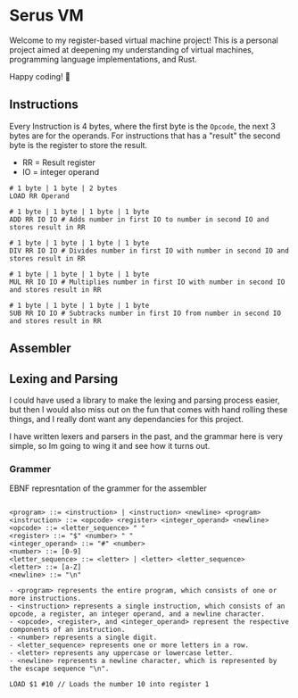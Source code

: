 # Serus VM

Welcome to my register-based virtual machine project!
This is a personal project aimed at deepening my understanding of virtual machines, programming language implementations, and Rust.

Happy coding! 🚀

## Instructions

Every Instruction is 4 bytes, where the first byte is the `Opcode`, the next 3 bytes are for the operands.
For instructions that has a "result" the second byte is the register to store the result.

- RR = Result register
- IO = integer operand

```
# 1 byte | 1 byte | 2 bytes
LOAD RR Operand

# 1 byte | 1 byte | 1 byte | 1 byte
ADD RR IO IO # Adds number in first IO to number in second IO and stores result in RR

# 1 byte | 1 byte | 1 byte | 1 byte
DIV RR IO IO # Divides number in first IO with number in second IO and stores result in RR

# 1 byte | 1 byte | 1 byte | 1 byte
MUL RR IO IO # Multiplies number in first IO with number in second IO and stores result in RR

# 1 byte | 1 byte | 1 byte | 1 byte
SUB RR IO IO # Subtracks number in first IO from number in second IO and stores result in RR

```

## Assembler

## Lexing and Parsing

I could have used a library to make the lexing and parsing process easier, but then I would also miss out
on the fun that comes with hand rolling these things, and I really dont want any dependancies for this project.

I have written lexers and parsers in the past, and the grammar here is very simple, so Im going to wing it and see how it turns out.

### Grammer

EBNF represntation of the grammer for the assembler

```EBNF

<program> ::= <instruction> | <instruction> <newline> <program>
<instruction> ::= <opcode> <register> <integer_operand> <newline>
<opcode> ::= <letter_sequence> " "
<register> ::= "$" <number> " "
<integer_operand> ::= "#" <number>
<number> ::= [0-9]
<letter_sequence> ::= <letter> | <letter> <letter_sequence>
<letter> ::= [a-Z]
<newline> ::= "\n"

- <program> represents the entire program, which consists of one or more instructions.
- <instruction> represents a single instruction, which consists of an opcode, a register, an integer operand, and a newline character.
- <opcode>, <register>, and <integer_operand> represent the respective components of an instruction.
- <number> represents a single digit.
- <letter_sequence> represents one or more letters in a row.
- <letter> represents any uppercase or lowercase letter.
- <newline> represents a newline character, which is represented by the escape sequence "\n".

```

```
LOAD $1 #10 // Loads the number 10 into register 1
```
